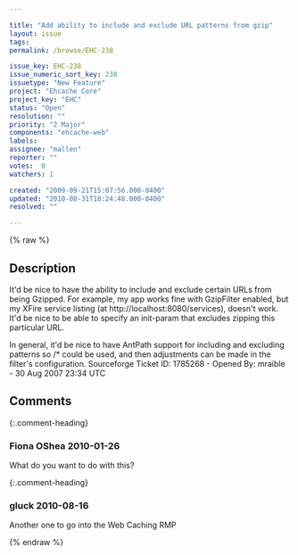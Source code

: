 ```yaml
---

title: "Add ability to include and exclude URL patterns from gzip"
layout: issue
tags: 
permalink: /browse/EHC-238

issue_key: EHC-238
issue_numeric_sort_key: 238
issuetype: "New Feature"
project: "Ehcache Core"
project_key: "EHC"
status: "Open"
resolution: ""
priority: "2 Major"
components: "ehcache-web"
labels: 
assignee: "mallen"
reporter: ""
votes:  0
watchers: 1

created: "2009-09-21T15:07:56.000-0400"
updated: "2010-08-31T18:24:48.000-0400"
resolved: ""

---
```




{% raw %}



## Description

<div markdown="1" class="description">

It'd be nice to have the ability to include and exclude certain URLs from being Gzipped. For example, my app works fine with GzipFilter enabled, but my XFire service listing (at http://localhost:8080/services), doesn't work. It'd be nice to be able to specify an init-param that excludes zipping this particular URL.

In general, it'd be nice to have AntPath support for including and excluding patterns so /\* could be used, and then adjustments can be made in the filter's configuration.
Sourceforge Ticket ID: 1785268 - Opened By: mraible - 30 Aug 2007 23:34 UTC

</div>

## Comments


{:.comment-heading}
### **Fiona OShea** <span class="date">2010-01-26</span>

<div markdown="1" class="comment">

What do you want to do with this?

</div>


{:.comment-heading}
### **gluck** <span class="date">2010-08-16</span>

<div markdown="1" class="comment">

Another one to go into the Web Caching RMP

</div>



{% endraw %}

